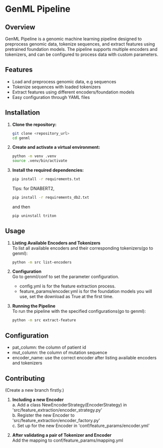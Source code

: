 # GenML Pipeline

## Overview

GenML Pipeline is a genomic machine learning pipeline designed to preprocess genomic data, tokenize sequences, and extract features using pretrained foundation models. The pipeline supports multiple encoders and tokenizers, and can be configured to process data with custom parameters.

## Features

- Load and preprocess genomic data, e.g sequences 
- Tokenize sequences with loaded tokenizers
- Extract features using different encoders/foundation models
- Easy configuration through YAML files

## Installation

1. **Clone the repository:**

   ```sh
   git clone <repository_url>
   cd genml
   ```

2. **Create and activate a virtual environment:**

   ```sh
   python -m venv .venv
   source .venv/bin/activate
   ```

3. **Install the required dependencies:**

   ```sh
   pip install -r requirements.txt
   ```
   Tips: for DNABERT2, 
   ```sh
   pip install -r requirements_db2.txt
   ```
   and then 
   ```sh
   pip uninstall triton
   ```

## Usage

1. **Listing Available Encoders and Tokenizers** <br>
To list all available encoders and their corresponding tokenizers(go to genml):
   ```sh
   python -m src list-encoders
   ```

2. **Configuration** <br>
Go to genml/conf to set the parameter configuration.  
   - config.yml is for the feature extraction process. 
   - feature_params/encoder.yml is for the foundation models you will use, set the download as True at the first time.



3. **Running the Pipeline** <br>
To run the pipeline with the specified configurations(go to genml):
   ```sh
   python -m src extract-feature
   ```



## Configuration
- pat_column: the column of patient id  
- mut_column: the column of mutation sequence  
- encoder_name: use the correct encoder after listing available encoders and tokenizers  


## Contributing

(Create a new branch firstly.)
1. **Including a new Encoder**  <br>
   a. Add a class NewEncoderStrategy(EncoderStrategy) in 'src/feature_extraction/encoder_strategy.py'  
   b. Register the new Encoder to 'src/feature_extraction/encoder_factory.py'  
   c. Set up for the new Encoder in 'conf/feature_params/encoder.yml'  

3. **After validating a pair of Tokenizer and Encoder**  <br>
   Add the mapping to conf/feature_params/mapping.yml
  







